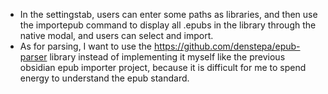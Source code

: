 - In the settingstab, users can enter some paths as libraries, and then use the importepub command to display all .epubs in the library through the native modal, and users can select and import. 
- As for parsing, I want to use the https://github.com/denstepa/epub-parser library instead of implementing it myself like the previous obsidian epub importer project, because it is difficult for me to spend energy to understand the epub standard.